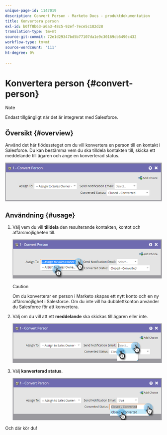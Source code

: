 ```yaml
---
unique-page-id: 1147019
description: Convert Person - Marketo Docs - produktdokumentation
title: Konvertera person
exl-id: b0ff0b63-a6a3-48c5-92ef-7ece5c182d28
translation-type: tm+mt
source-git-commit: 72e1d29347bd5b77107da1e9c30169cb6490c432
workflow-type: tm+mt
source-wordcount: '111'
ht-degree: 0%

---
```


# Konvertera person {#convert-person}

>[!NOTE]
>
>Endast tillgängligt när det är integrerat med Salesforce.

## Översikt {#overview}

Använd det här flödessteget om du vill konvertera en person till en kontakt i Salesforce. Du kan bestämma vem du ska tilldela kontakten till, skicka ett meddelande till ägaren och ange en konverterad status.

![](assets/one-2.png)

## Användning {#usage}

1. Välj vem du vill **tilldela** den resulterande kontakten, kontot och affärsmöjligheten till.

   ![](assets/two-2.png)

   >[!CAUTION]
   >
   >Om du konverterar en person i Marketo skapas ett nytt konto och en ny affärsmöjlighet i Salesforce. Om du inte vill ha dubblettkonton använder du Salesforce för att konvertera.

1. Välj om du vill att ett **meddelande** ska skickas till ägaren eller inte.

   ![](assets/three-2.png)

1. Välj **konverterad status**.

   ![](assets/four-3.png)

Och där kör du!
